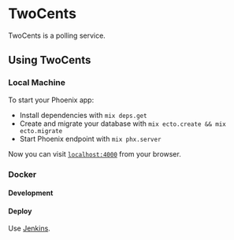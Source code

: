 # TwoCents

TwoCents is a polling service.

## Using TwoCents

### Local Machine
To start your Phoenix app:
  * Install dependencies with `mix deps.get`
  * Create and migrate your database with `mix ecto.create && mix ecto.migrate`
  * Start Phoenix endpoint with `mix phx.server`

Now you can visit [`localhost:4000`](http://localhost:4000) from your browser.

### Docker
#### Development

#### Deploy
Use [Jenkins](https://statmilk.atlassian.net/wiki/display/ENG/Jenkins+Deploy).
